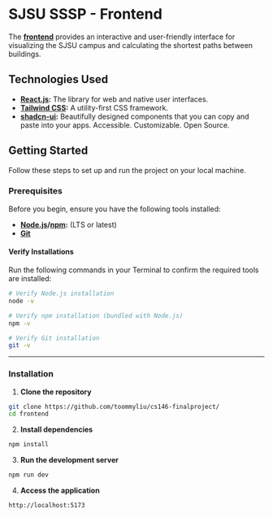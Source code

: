 # SJSU SSSP - Frontend

The **[frontend](/frontend)** provides an interactive and user-friendly interface for visualizing the SJSU campus and calculating the shortest paths between buildings. 

## Technologies Used

- **[React.js](https://react.dev/):** The library for web and native user interfaces.
- **[Tailwind CSS](https://tailwindcss.com/):** A utility-first CSS framework.
- **[shadcn-ui](https://ui.shadcn.com/):** Beautifully designed components that you can copy and paste into your apps. Accessible. Customizable. Open Source.

## Getting Started

Follow these steps to set up and run the project on your local machine.

### Prerequisites

Before you begin, ensure you have the following tools installed:

- **[Node.js](https://nodejs.org/)/[npm](https://npmjs.com):** (LTS or latest)
- **[Git](https://git-scm.com/downloads)** 

#### Verify Installations

Run the following commands in your Terminal to confirm the required tools are installed:

```bash
# Verify Node.js installation
node -v

# Verify npm installation (bundled with Node.js)
npm -v

# Verify Git installation
git -v
```
---

### Installation

1. **Clone the repository**  
```bash
git clone https://github.com/toommyliu/cs146-finalproject/
cd frontend
```

2. **Install dependencies**  
```bash
npm install
```

3. **Run the development server**  
```bash
npm run dev
```

4. **Access the application**  
```
http://localhost:5173
```
